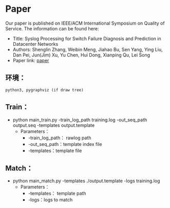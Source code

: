# Paper

Our paper is published on IEEE/ACM International Symposium on Quality of Service. The information can be found here:

* Title: Syslog Processing for Switch Failure Diagnosis and Prediction in Datacenter Networks
* Authors: Shenglin Zhang, Weibin Meng, Jiahao Bu, Sen Yang, Ying Liu, Dan Pei, Jun(Jim) Xu, Yu Chen, Hui Dong, Xianping Qu, Lei Song
* Paper link: [paper](https://netman.aiops.org/wp-content/uploads/2015/12/IWQOS_2017_zsl.pdf)

## 环境： 
	python3, pygraphviz (if draw tree)
	
## Train：
* python main\_train.py -train\_log\_path training.log -out\_seq_path output.seq  -templates output.template
	* Parameters：
		* -train\_log\_path： rawlog path
		* -out\_seq_path：template index file
		* -templates：template file


## Match：
* python main_match.py -templates ./output.template -logs training.log
	* Parameters：
		* -templates： template path
		* -logs：logs to match
	


